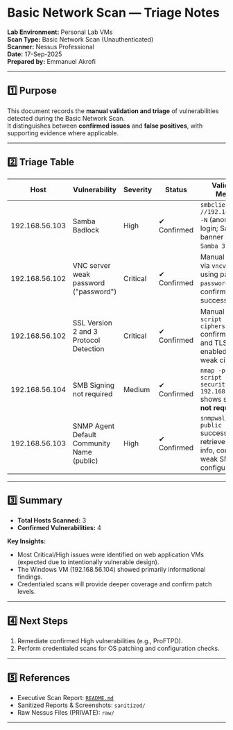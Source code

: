 # Basic Network Scan — Triage Notes

**Lab Environment:** Personal Lab VMs  
**Scan Type:** Basic Network Scan (Unauthenticated)  
**Scanner:** Nessus Professional  
**Date:** 17-Sep-2025  
**Prepared by:** Emmanuel Akrofi  

---

## 1️⃣ Purpose
This document records the **manual validation and triage** of vulnerabilities detected during the Basic Network Scan.  
It distinguishes between **confirmed issues** and **false positives**, with supporting evidence where applicable.  

---

## 2️⃣ Triage Table

| Host | Vulnerability | Severity | Status | Validation Method | Evidence / Screenshot |
|------|---------------|---------|--------|------------------|----------------------|
| 192.168.56.103 | Samba Badlock | High | ✔ Confirmed | `smbclient -L //192.168.56.103 -N` (anonymous login; Samba banner shows `Samba 3.0.28a`)| `link` |
| 192.168.56.102 | VNC server weak password ("password") | Critical | ✔ Confirmed | Manual login test via `vncviewer` using password `password`; confirmed successful login| |
| 192.168.56.102 | SSL Version 2 and 3 Protocol Detection | Critical | ✔ Confirmed | Manual `nmap --script ssl-enum-ciphers` confirmed SSLv3 and TLSv1.0 enabled with weak ciphers  | |
| 192.168.56.104 | SMB Signing not required | Medium | ✔ Confirmed | `nmap -p445 --script smb2-security-mode 192.168.56.103` shows signing is **not required** |  |
| 192.168.56.103 | SNMP Agent Default Community Name (public)    | High     | ✔ Confirmed  | `snmpwalk -v2c -c public` successfully retrieved system info, confirming weak SNMP configuration. |  |


---

## 3️⃣ Summary
- **Total Hosts Scanned:** 3  
- **Confirmed Vulnerabilities:** 4 

**Key Insights:**  
- Most Critical/High issues were identified on web application VMs (expected due to intentionally vulnerable design).  
- The Windows VM (192.168.56.104) showed primarily informational findings. 
- Credentialed scans will provide deeper coverage and confirm patch levels.  

---

## 4️⃣ Next Steps
1. Remediate confirmed High vulnerabilities (e.g., ProFTPD).  
2. Perform credentialed scans for OS patching and configuration checks.  

---

## 5️⃣ References
- Executive Scan Report: [`README.md`](./README.md)  
- Sanitized Reports & Screenshots: `sanitized/`  
- Raw Nessus Files (PRIVATE): `raw/`  

---

